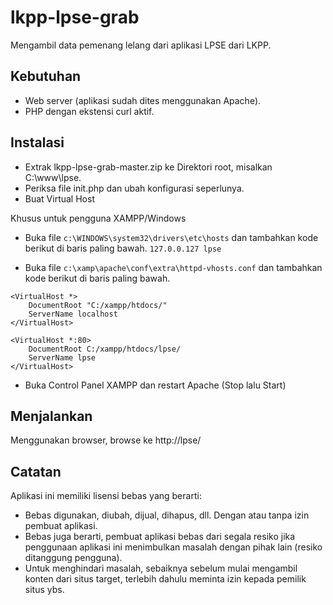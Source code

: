 lkpp-lpse-grab
==============

Mengambil data pemenang lelang dari aplikasi LPSE dari LKPP.

## Kebutuhan
* Web server (aplikasi sudah dites menggunakan Apache).
* PHP dengan ekstensi curl aktif.

## Instalasi
* Extrak lkpp-lpse-grab-master.zip ke Direktori root, misalkan C:\www\lpse.
* Periksa file init.php dan ubah konfigurasi seperlunya.
* Buat Virtual Host

Khusus untuk pengguna XAMPP/Windows
* Buka file `c:\WINDOWS\system32\drivers\etc\hosts` dan tambahkan kode berikut di baris paling bawah.
```127.0.0.127 lpse```

* Buka file `c:\xamp\apache\conf\extra\httpd-vhosts.conf` dan tambahkan kode berikut di baris paling bawah.
```
<VirtualHost *>
    DocumentRoot "C:/xampp/htdocs/"
    ServerName localhost
</VirtualHost>

<VirtualHost *:80>
    DocumentRoot C:/xampp/htdocs/lpse/
    ServerName lpse
</VirtualHost>
```
* Buka Control Panel XAMPP dan restart Apache (Stop lalu Start)

## Menjalankan

Menggunakan browser, browse ke http://lpse/

## Catatan
Aplikasi ini memiliki lisensi bebas yang berarti:
* Bebas digunakan, diubah, dijual, dihapus, dll. Dengan atau tanpa izin pembuat aplikasi.
* Bebas juga berarti, pembuat aplikasi bebas dari segala resiko jika penggunaan aplikasi ini menimbulkan masalah dengan pihak lain (resiko ditanggung pengguna).
* Untuk menghindari masalah, sebaiknya sebelum mulai mengambil konten dari situs target, terlebih dahulu meminta izin kepada pemilik situs ybs.
